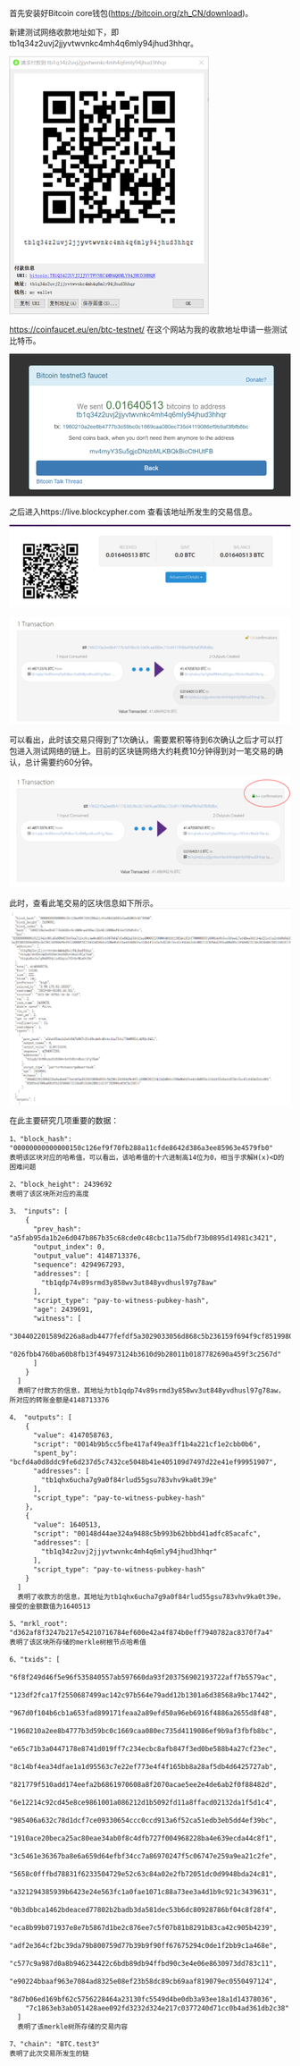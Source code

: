 首先安装好Bitcoin core钱包(https://bitcoin.org/zh_CN/download)。

新建测试网络收款地址如下，即tb1q34z2uvj2jjyvtwvnkc4mh4q6mly94jhud3hhqr。

<img src=".\md_image\image-20230630111555469.png" alt="image-20230630111555469" style="zoom:50%;" />

https://coinfaucet.eu/en/btc-testnet/ 在这个网站为我的收款地址申请一些测试比特币。

<img src=".\md_image\image-20230630111652528.png" alt="20230630111652528" style="zoom:100%;" />

之后进入https://live.blockcypher.com 查看该地址所发生的交易信息。

![image-20230630112249421](.\md_image\image-20230630112249421.png)

![image-20230630112825273](.\md_image\image-20230630112825273.png)

可以看出，此时该交易只得到了1次确认，需要累积等待到6次确认之后才可以打包进入测试网络的链上。目前的区块链网络大约耗费10分钟得到对一笔交易的确认，总计需要约60分钟。

![image-20230630121321254](.\md_image\image-20230630121321254.png)

此时，查看此笔交易的区块信息如下所示。![image-20230630131339319](.\md_image\image-20230630131339319.png)



在此主要研究几项重要的数据：

```
1、"block_hash": "00000000000000150c126ef9f70fb288a11cfde8642d386a3ee85963e4579fb0"
表明该区块对应的哈希值，可以看出，该哈希值的十六进制高14位为0，相当于求解H(x)<D的困难问题
```

```
2、"block_height": 2439692
表明了该区块所对应的高度
```

```
3、 "inputs": [
    {
      "prev_hash": "a5fab95da1b2e6d047b867b35c68cde0c48cbc11a75dbf73b0895d14981c3421",
      "output_index": 0,
      "output_value": 4148713376,
      "sequence": 4294967293,
      "addresses": [
        "tb1qdp74v89srmd3y858wv3ut848yvdhusl97g78aw"
      ],
      "script_type": "pay-to-witness-pubkey-hash",
      "age": 2439691,
      "witness": [
        "304402201589d226a8adb4477fefdf5a3029033056d868c5b236159f694f9cf8519980f20220413d2d9dbd380e9b6d5be4fc0d958e131b1f55d0afc875fc5bc47cf454d3d1c001",
        "026fbb4760ba60b8fb13f494973124b3610d9b28011b0187782690a459f3c2567d"
      ]
    }
  ]
  表明了付款方的信息，其地址为tb1qdp74v89srmd3y858wv3ut848yvdhusl97g78aw，所对应的转账金额是4148713376
```

```
4、 "outputs": [
    {
      "value": 4147058763,
      "script": "0014b9b5cc5fbe417af49ea3ff1b4a221cf1e2cbb0b6",
      "spent_by": "bcfd4a0d8ddc9fe6d237d5c7432ce5048b41e405109d7497d22e41ef99951907",
      "addresses": [
        "tb1qhx6ucha7g9a0f84rlud55gsu783vhv9ka0t39e"
      ],
      "script_type": "pay-to-witness-pubkey-hash"
    },
    {
      "value": 1640513,
      "script": "00148d44ae324a9488c5b993b62bbbd41adfc85acafc",
      "addresses": [
        "tb1q34z2uvj2jjyvtwvnkc4mh4q6mly94jhud3hhqr"
      ],
      "script_type": "pay-to-witness-pubkey-hash"
    }
  ]
  表明了收款方的信息，其地址为tb1qhx6ucha7g9a0f84rlud55gsu783vhv9ka0t39e，接受的金额数值为1640513
```

```
5、"mrkl_root": "d362af8f3247b217e54210716784ef600e42a4f874b0eff7940782ac8370f7a4"
表明了该区块所存储的merkle树根节点哈希值
```

```
6、"txids": [
    "6f8f249d46f5e96f535840557ab597660da93f203756902193722aff7b5579ac",
    "123df2fca17f2550687499ac142c97b564e79add12b1301a6d38568a9bc17442",
    "967d0f104b6cb1a653fad899171feaa2a89efd50a96eb6916f4886a2655d8f48",
    "1960210a2ee8b4777b3d59bc0c1669caa080ec735d4119086ef9b9af3fbfb8bc",
    "e65c71b3a0447178e8741d019ff7c234ecbc8afb847f3ed0be588b4a27cf23ec",
    "8c14bf4ea34dfae1a1d95563c7e22ef773e4f4f165bb8a28af5db4d6425727ab",
    "821779f510add174eefa2b6861970608a8f2070acae5ee2e4de6ab2f0f88482d",
    "6e12214c92cd45e8ce9861001a086212d1b5092fd11a8ffacd02132da1f5d1c4",
    "985406a632c78d1dcf7ce09330654ccc0ccd913a6f52ca51edb3eb5dd4ef39bc",
    "1910ace20beca25ac80eae34ab0f8c4dfb727f004968228ba4e639ecda44c8f1",
    "3c5461e36367ba8e6a659d64efbf34cc7a86970247f5c06747e259a9ea21c2fe",
    "5658c0fffbd78831f6233504729e52c63c84a02e2fb72051dc0d9948bda24c81",
    "a321294385939b6423e24e563fc1a0fae1071c88a73ee3a4d1b9c921c3439631",
    "0b3dbbca1462bdeaced77802b2badb3da581dec53b6dc80928786bf04c8f28f4",
    "eca8b99b071937e8e7b5867d1be2c876ee7c5f07b81b8291b83ca42c905b4239",
    "adf2e364cf2bc39da79b800759d77b39b9f90ff67675294c0de1f2bb9c1a468e",
    "c577c9a987d0a8b946234422c6bdb89db94ffbd90c3e4e06e8630973dd783c11",
    "e90224bbaaf963e7084ad8325e08ef23b58dc89cb69aaf819079ec0550497124",
    "8d7b06ed169bf62c5756228464a23130fc5549d4be0db3a93ee18a1d14378036",
    "7c1863eb3ab051428aee092fd3232d324e217c0377240d71cc0b4ad361db2c38"
  ]
  表明了该merkle树所存储的交易内容
```

```
7、"chain": "BTC.test3"
表明了此次交易所发生的链
```
